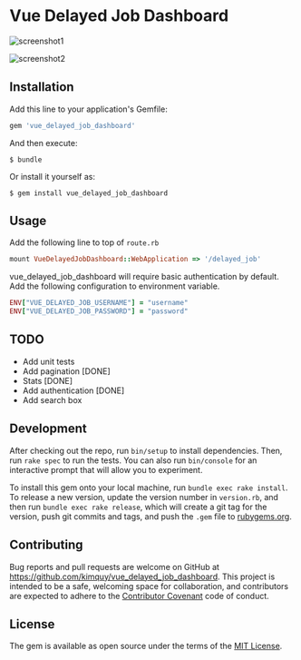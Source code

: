 # Vue Delayed Job Dashboard

![screenshot1](https://cloud.githubusercontent.com/assets/2282642/24837740/2de53704-1d65-11e7-89dc-8d8fe85e093f.png)

![screenshot2](https://cloud.githubusercontent.com/assets/2282642/24837741/309915e2-1d65-11e7-92fa-239a729709f7.png)

## Installation

Add this line to your application's Gemfile:

```ruby
gem 'vue_delayed_job_dashboard'
```

And then execute:

    $ bundle

Or install it yourself as:

    $ gem install vue_delayed_job_dashboard

## Usage

Add the following line to top of `route.rb`

```ruby
mount VueDelayedJobDashboard::WebApplication => '/delayed_job'
```

vue_delayed_job_dashboard will require basic authentication by default. Add the following configuration to environment variable.

```ruby
ENV["VUE_DELAYED_JOB_USERNAME"] = "username"
ENV["VUE_DELAYED_JOB_PASSWORD"] = "password"
```

## TODO

- Add unit tests
- Add pagination [DONE]
- Stats [DONE]
- Add authentication [DONE]
- Add search box

## Development

After checking out the repo, run `bin/setup` to install dependencies. Then, run `rake spec` to run the tests. You can also run `bin/console` for an interactive prompt that will allow you to experiment.

To install this gem onto your local machine, run `bundle exec rake install`. To release a new version, update the version number in `version.rb`, and then run `bundle exec rake release`, which will create a git tag for the version, push git commits and tags, and push the `.gem` file to [rubygems.org](https://rubygems.org).

## Contributing

Bug reports and pull requests are welcome on GitHub at https://github.com/kimquy/vue_delayed_job_dashboard. This project is intended to be a safe, welcoming space for collaboration, and contributors are expected to adhere to the [Contributor Covenant](http://contributor-covenant.org) code of conduct.


## License

The gem is available as open source under the terms of the [MIT License](http://opensource.org/licenses/MIT).
